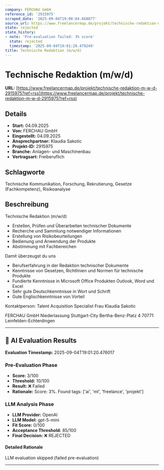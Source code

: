 ```yaml
---
company: FERCHAU GmbH
reference_id: '2915975'
scraped_date: '2025-09-04T19:00:04.668077'
source_url: https://www.freelancermap.de/projekt/technische-redaktion-m-w-d-2915975?ref=rss
state: rejected
state_history:
- note: 'Pre-evaluation failed: 3% score'
  state: rejected
  timestamp: '2025-09-04T19:01:20.479249'
title: Technische Redaktion (m/w/d)
---
```



# Technische Redaktion (m/w/d)
**URL:** [https://www.freelancermap.de/projekt/technische-redaktion-m-w-d-2915975?ref=rss](https://www.freelancermap.de/projekt/technische-redaktion-m-w-d-2915975?ref=rss)
## Details
- **Start:** 04.09.2025
- **Von:** FERCHAU GmbH
- **Eingestellt:** 04.09.2025
- **Ansprechpartner:** Klaudia Sakotic
- **Projekt-ID:** 2915975
- **Branche:** Anlagen- und Maschinenbau
- **Vertragsart:** Freiberuflich

## Schlagworte
Technische Kommunikation, Forschung, Rekrutierung, Gesetze (Fachkompetenz), Risikoanalyse

## Beschreibung
Technische Redaktion (m/w/d)
* Erstellen, Prüfen und Überarbeiten technischer Dokumente
* Recherche und Sammlung notwendiger Informationen
* Erstellung von Risikobeurteilungen
* Bedienung und Anwendung der Produkte
* Abstimmung mit Fachbereichen

Damit überzeugst du uns
* Berufserfahrung in der Redaktion technischer Dokumente
* Kenntnisse von Gesetzen, Richtlinien und Normen für technische Produkte
* Fundierte Kenntnisse in Microsoft Office Produkten Outlook, Word und Excel
* Sehr gute Deutschkenntnisse in Wort und Schrift
* Gute Englischkenntnisse von Vorteil

Kontaktperson: Talent Acquisition Specialist Frau Klaudia Sakotic

FERCHAU GmbH
Niederlassung Stuttgart-City
Bertha-Benz-Platz 4
70771 Leinfelden-Echterdingen

---

## 🤖 AI Evaluation Results

**Evaluation Timestamp:** 2025-09-04T19:01:20.476017

### Pre-Evaluation Phase
- **Score:** 3/100
- **Threshold:** 10/100
- **Result:** ❌ Failed
- **Rationale:** Score: 3%. Found tags: ['ai', 'ml', 'freelance', 'projekt']

### LLM Analysis Phase
- **LLM Provider:** OpenAI
- **LLM Model:** gpt-5-mini
- **Fit Score:** 0/100
- **Acceptance Threshold:** 85/100
- **Final Decision:** ❌ REJECTED

#### Detailed Rationale
LLM evaluation skipped (failed pre-evaluation)

---

